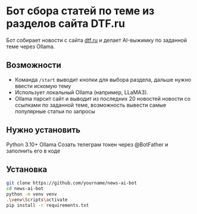 # Бот сбора статей по теме из разделов сайта DTF.ru

Бот собирает новости с сайта [dtf.ru](https://dtf.ru/) и делает AI-выжимку по заданной теме через Ollama.

## Возможности
- Команда `/start` выводит кнопки для выбора раздела, дальше нужно ввести искомую тему
- Использует локальный Ollama (например, LLaMA3).
- Ollama парсит сайт и выводит из последних 20 новостей новости со ссылками по заданной теме, возможность вывести самые популярные статьи по запросы

## Нужно установить

Python 3.10+
Ollama
Созать телеграм токен через @BotFather и заполнить его в коде

## Установка

```bash
git clone https://github.com/yourname/news-ai-bot
cd news-ai-bot
python -m venv venv
.\venv\Scripts\activate
pip install -r requirements.txt
